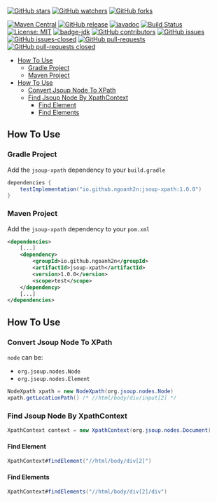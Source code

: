 [![GitHub stars](https://img.shields.io/github/stars/ngoanh2n/jsoup-xpath.svg?style=social&label=Star&maxAge=2592000)](https://github.com/ngoanh2n/jsoup-xpath/stargazers/)
[![GitHub watchers](https://img.shields.io/github/watchers/ngoanh2n/jsoup-xpath.svg?style=social&label=Watch&maxAge=2592000)](https://github.com/ngoanh2n/jsoup-xpath/watchers/)
[![GitHub forks](https://img.shields.io/github/forks/ngoanh2n/jsoup-xpath.svg?style=social&label=Fork&maxAge=2592000)](https://github.com/ngoanh2n/jsoup-xpath/network/members/)

[![Maven Central](https://maven-badges.herokuapp.com/maven-central/io.github.ngoanh2n/jsoup-xpath/badge.svg)](https://maven-badges.herokuapp.com/maven-central/io.github.ngoanh2n/jsoup-xpath)
[![GitHub release](https://img.shields.io/github/release/ngoanh2n/jsoup-xpath.svg)](https://github.com/ngoanh2n/jsoup-xpath/releases/)
[![javadoc](https://javadoc.io/badge2/io.github.ngoanh2n/jsoup-xpath/javadoc.svg)](https://javadoc.io/doc/io.github.ngoanh2n/jsoup-xpath)
[![Build Status](https://travis-ci.org/ngoanh2n/jsoup-xpath.svg?branch=master)](https://travis-ci.org/ngoanh2n/jsoup-xpath)
[![License: MIT](https://img.shields.io/badge/License-MIT-blueviolet.svg)](https://opensource.org/licenses/MIT)
[![badge-jdk](https://img.shields.io/badge/jdk-8-blue.svg)](http://www.oracle.com/technetwork/java/javase/downloads/index.html)
[![GitHub contributors](https://img.shields.io/github/contributors/ngoanh2n/jsoup-xpath.svg)](https://github.com/ngoanh2n/jsoup-xpath/graphs/contributors/)
[![GitHub issues](https://img.shields.io/github/issues/ngoanh2n/jsoup-xpath.svg)](https://github.com/ngoanh2n/jsoup-xpath/issues/)
[![GitHub issues-closed](https://img.shields.io/github/issues-closed/ngoanh2n/jsoup-xpath.svg)](https://github.com/ngoanh2n/jsoup-xpath/issues?q=is%3Aissue+is%3Aclosed)
[![GitHub pull-requests](https://img.shields.io/github/issues-pr/ngoanh2n/jsoup-xpath.svg)](https://github.com/ngoanh2n/jsoup-xpath/pulls/)
[![GitHub pull-requests closed](https://img.shields.io/github/issues-pr-closed/ngoanh2n/jsoup-xpath.svg)](https://github.com/ngoanh2n/jsoup-xpath/pulls?q=is%3Apulls+is%3Aclosed)

- [How To Use](#how-to-use)
  - [Gradle Project](#gradle-project)
  - [Maven Project](#maven-project)
- [How To Use](#how-to-use-1)
  - [Convert Jsoup Node To XPath](#convert-jsoup-node-to-xpath)
  - [Find Jsoup Node By XpathContext](#find-jsoup-node-by-xpathcontext)
    - [Find Element](#find-element)
    - [Find Elements](#find-elements)

## How To Use
### Gradle Project
Add the `jsoup-xpath` dependency to your `build.gradle`
```gradle
dependencies {
    testImplementation("io.github.ngoanh2n:jsoup-xpath:1.0.0")
}
```

### Maven Project
Add the `jsoup-xpath` dependency to your `pom.xml`
```xml
<dependencies>
    [...]
    <dependency>
        <groupId>io.github.ngoanh2n</groupId>
        <artifactId>jsoup-xpath</artifactId>
        <version>1.0.0</version>
        <scope>test</scope>
    </dependency>
    [...]
</dependencies>
```

## How To Use
### Convert Jsoup Node To XPath
`node` can be:
- `org.jsoup.nodes.Node`
- `org.jsoup.nodes.Element`

```java
NodeXpath xpath = new NodeXpath(org.jsoup.nodes.Node)
xpath.getLocationPath() /* //html/body/div/input[2] */
```

### Find Jsoup Node By XpathContext
```java
XpathContext context = new XpathContext(org.jsoup.nodes.Document)
```

#### Find Element
```java
XpathContext#findElement("//html/body/div[2]")
```

#### Find Elements
```java
XpathContext#findElements("//html/body/div[2]/div")
```
